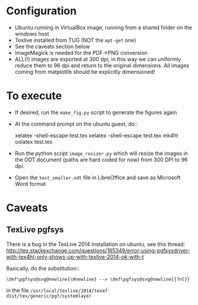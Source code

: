 
Configuration
=============

* Ubuntu running in VirtualBox image, running from a shared folder on the windows host
* Texlive installed from TUG (NOT the ``apt-get`` one)
* See the caveats section below
* ImageMagick is needed for the PDF->PNG conversion
* ALL(!) images are exported at 300 dpi, in this way we can uniformly reduce them to 96 dpi and return to the original dimensions.  All images coming from matplotlib should be explicitly dimensioned!

To execute
==========

* If desired, run the ``make_fig.py`` script to generate the figures again
* At the command prompt on the ubuntu guest, do::

    xelatex -shell-escape test.tex
    xelatex -shell-escape test.tex
    mk4ht oolatex test.tex
    
* Run the python script ``image_resizer.py`` which will resize the images in the ODT document (paths are hard coded for now) from 300 DPI to 96 dpi.
* Open the ``test_smaller.odt`` file in LibreOffice and save as Microsoft Word format
    
Caveats
=======

TexLive pgfsys
--------------

There is a bug in the TexLive 2014 installation on ubuntu, see this thread: http://tex.stackexchange.com/questions/185349/error-using-pgfsysdriver-with-tex4ht-only-shows-up-with-texlive-2014-ok-with-t

Basically, do the substitution::

    \def\pgfsys@svg@newline{\Hnewline} --> \def\pgfsys@svg@newline{{?nl}} 

in the file ``/usr/local/texlive/2014/texmf-dist/tex/generic/pgf/systemlayer``